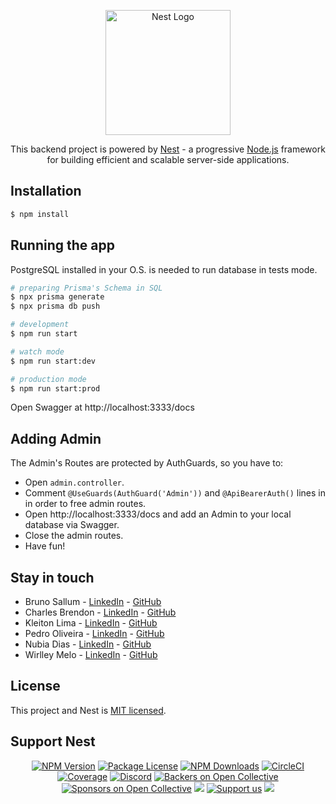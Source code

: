<p align="center">
  <a href="http://nestjs.com/" target="blank"><img src="https://nestjs.com/img/logo-small.svg" width="200" alt="Nest Logo" /></a>
</p>

[circleci-image]: https://img.shields.io/circleci/build/github/nestjs/nest/master?token=abc123def456
[circleci-url]: https://circleci.com/gh/nestjs/nest

  <p align="center">This backend project is powered by <a href="http://nodejs.org" target="_blank">Nest</a> - a progressive <a href="http://nodejs.org" target="_blank">Node.js</a> framework for building efficient and scalable server-side applications.</p>

## Installation

```bash
$ npm install
```

## Running the app

PostgreSQL installed in your O.S. is needed to run database in tests mode.

```bash
# preparing Prisma's Schema in SQL
$ npx prisma generate
$ npx prisma db push

# development
$ npm run start

# watch mode
$ npm run start:dev

# production mode
$ npm run start:prod
```

Open Swagger at http://localhost:3333/docs

## Adding Admin

The Admin's Routes are protected by AuthGuards, so you have to:

- Open `admin.controller`.
- Comment `@UseGuards(AuthGuard('Admin'))` and `@ApiBearerAuth()` lines in  in order to free admin routes.
- Open http://localhost:3333/docs and add an Admin to your local database via Swagger.
- Close the admin routes.
- Have fun!

## Stay in touch

- Bruno Sallum - [LinkedIn](https://www.linkedin.com/in/bruno-sallum/) - [GitHub](https://github.com/B-Sallum)
- Charles Brendon - [LinkedIn](https://www.linkedin.com/in/charles-brendon-silva-suzart-851a9271/) - [GitHub](https://github.com/charlesbrendon)
- Kleiton Lima - [LinkedIn](https://www.linkedin.com/in/kleitonlima/) - [GitHub](https://github.com/KleitonLima)
- Pedro Oliveira - [LinkedIn](https://www.linkedin.com/in/pedro-augusto-silva-de-oliveira/) - [GitHub](https://github.com/pedroasdoliveira)
- Nubia Dias - [LinkedIn](https://www.linkedin.com/in/dev-nubia-dias/) - [GitHub](https://github.com/nubiapdias)
- Wirlley Melo - [LinkedIn](https://www.linkedin.com/in/wirlley/) - [GitHub](https://github.com/wirlleym)

## License

This project and Nest is [MIT licensed](LICENSE).

## Support Nest

<p align="center">
<a href="https://www.npmjs.com/~nestjscore" target="_blank"><img src="https://img.shields.io/npm/v/@nestjs/core.svg" alt="NPM Version" /></a>
<a href="https://www.npmjs.com/~nestjscore" target="_blank"><img src="https://img.shields.io/npm/l/@nestjs/core.svg" alt="Package License" /></a>
<a href="https://www.npmjs.com/~nestjscore" target="_blank"><img src="https://img.shields.io/npm/dm/@nestjs/common.svg" alt="NPM Downloads" /></a>
<a href="https://circleci.com/gh/nestjs/nest" target="_blank"><img src="https://img.shields.io/circleci/build/github/nestjs/nest/master" alt="CircleCI" /></a>
<a href="https://coveralls.io/github/nestjs/nest?branch=master" target="_blank"><img src="https://coveralls.io/repos/github/nestjs/nest/badge.svg?branch=master#9" alt="Coverage" /></a>
<a href="https://discord.gg/G7Qnnhy" target="_blank"><img src="https://img.shields.io/badge/discord-online-brightgreen.svg" alt="Discord"/></a>
<a href="https://opencollective.com/nest#backer" target="_blank"><img src="https://opencollective.com/nest/backers/badge.svg" alt="Backers on Open Collective" /></a>
<a href="https://opencollective.com/nest#sponsor" target="_blank"><img src="https://opencollective.com/nest/sponsors/badge.svg" alt="Sponsors on Open Collective" /></a>
  <a href="https://paypal.me/kamilmysliwiec" target="_blank"><img src="https://img.shields.io/badge/Donate-PayPal-ff3f59.svg"/></a>
    <a href="https://opencollective.com/nest#sponsor"  target="_blank"><img src="https://img.shields.io/badge/Support%20us-Open%20Collective-41B883.svg" alt="Support us"></a>
  <a href="https://twitter.com/nestframework" target="_blank"><img src="https://img.shields.io/twitter/follow/nestframework.svg?style=social&label=Follow"></a>
</p>